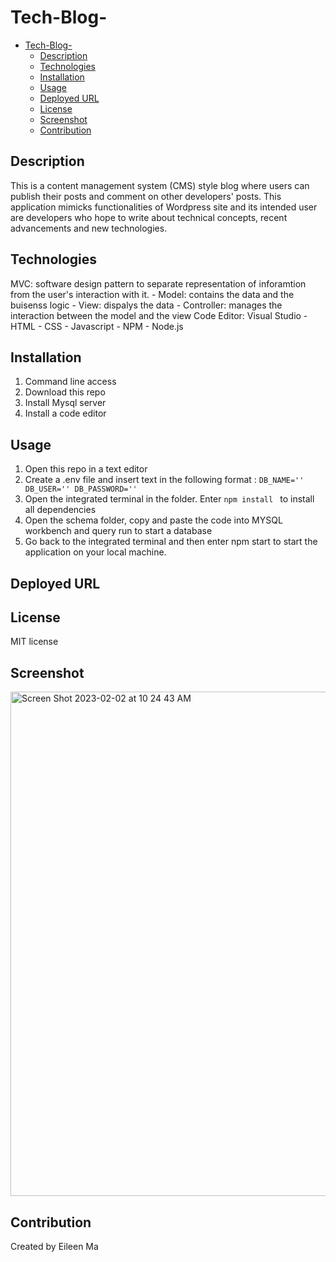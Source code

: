 # Tech-Blog-

- [Tech-Blog-](#tech-blog-)
  - [Description](#description)
  - [Technologies](#technologies)
  - [Installation](#installation)
  - [Usage](#usage)
  - [Deployed URL](#deployed-url)
  - [License](#license)
  - [Screenshot](#screenshot)
  - [Contribution](#contribution)

## Description 
This is a content management system (CMS) style blog where users can publish their posts and comment on other developers' posts. This application mimicks functionalities of Wordpress site and its intended user are developers who hope to write about technical concepts, recent advancements and new technologies. 

## Technologies 

MVC: software design pattern to separate representation of inforamtion from the user's interaction with it. 
    - Model: contains the data and the buisenss logic 
    - View: dispalys the data 
    - Controller: manages the interaction between the model and the view 
Code Editor: Visual Studio 
    - HTML 
    - CSS 
    - Javascript 
    - NPM
    - Node.js 
## Installation 
1. Command line access 
2. Download this repo 
3. Install Mysql server 
4. Install a code editor 

## Usage
1. Open this repo in a text editor 
2. Create a .env file and insert text in the following format : 
    `DB_NAME=''
    DB_USER=''
    DB_PASSWORD=''` 
1. Open the integrated terminal in the folder. Enter `npm install ` to install all dependencies 
2. Open the schema folder, copy and paste the code into MYSQL workbench and query run to start a database 
3. Go back to the integrated terminal and then enter npm start to start the application on your local machine. 

## Deployed URL 



## License
MIT license 

## Screenshot 

<img width="807" alt="Screen Shot 2023-02-02 at 10 24 43 AM" src="https://user-images.githubusercontent.com/114694158/216435507-9431469b-4081-4a85-a5bf-1d6be82daf63.png">

## Contribution 
Created by Eileen Ma